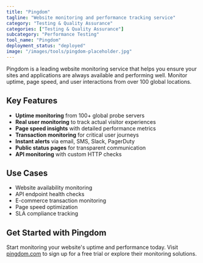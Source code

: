 ```yaml
---
title: "Pingdom"
tagline: "Website monitoring and performance tracking service"
category: "Testing & Quality Assurance"
categories: ["Testing & Quality Assurance"]
subcategory: "Performance Testing"
tool_name: "Pingdom"
deployment_status: "deployed"
image: "/images/tools/pingdom-placeholder.jpg"
---
```

Pingdom is a leading website monitoring service that helps you ensure your sites and applications are always available and performing well. Monitor uptime, page speed, and user interactions from over 100 global locations.

## Key Features

- **Uptime monitoring** from 100+ global probe servers
- **Real user monitoring** to track actual visitor experiences
- **Page speed insights** with detailed performance metrics
- **Transaction monitoring** for critical user journeys
- **Instant alerts** via email, SMS, Slack, PagerDuty
- **Public status pages** for transparent communication
- **API monitoring** with custom HTTP checks

## Use Cases

- Website availability monitoring
- API endpoint health checks
- E-commerce transaction monitoring
- Page speed optimization
- SLA compliance tracking

## Get Started with Pingdom

Start monitoring your website's uptime and performance today. Visit [pingdom.com](https://www.pingdom.com) to sign up for a free trial or explore their monitoring solutions.
